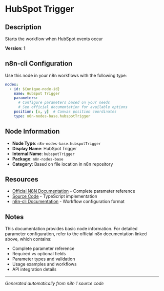 # HubSpot Trigger

## Description

Starts the workflow when HubSpot events occur

**Version**: 1

## n8n-cli Configuration

Use this node in your n8n workflows with the following type:

```yaml
nodes:
  - id: ${unique-node-id}
    name: HubSpot Trigger
    parameters:
      # Configure parameters based on your needs
      # See official documentation for available options
    position: [x, y]  # Canvas position coordinates
    type: n8n-nodes-base.hubspotTrigger
```

## Node Information

- **Node Type**: `n8n-nodes-base.hubspotTrigger`
- **Display Name**: HubSpot Trigger
- **Internal Name**: `hubspotTrigger`
- **Package**: `n8n-nodes-base`
- **Category**: Based on file location in n8n repository

## Resources

- [Official N8N Documentation](https://docs.n8n.io/integrations/builtin/app-nodes/n8n-nodes-base.hubspottrigger/) - Complete parameter reference
- [Source Code](https://github.com/n8n-io/n8n/blob/master/packages/nodes-base/nodes/Hubspot/HubspotTrigger.node.ts) - TypeScript implementation
- [n8n-cli Documentation](https://github.com/edenreich/n8n-cli) - Workflow configuration format

## Notes

This documentation provides basic node information. For detailed parameter configuration, 
refer to the official n8n documentation linked above, which contains:

- Complete parameter reference
- Required vs optional fields
- Parameter types and validation
- Usage examples and workflows
- API integration details

---
*Generated automatically from n8n 1 source code*
